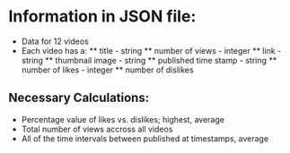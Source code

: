 # Information in JSON file:

* Data for 12 videos
* Each video has a:
** title - string
** number of views - integer
** link - string
** thumbnail image - string
** published time stamp - string
** number of likes - integer
** number of dislikes

## Necessary Calculations:
- Percentage value of likes vs. dislikes; highest, average
- Total number of views accross all videos
- All of the time intervals between published at timestamps, average
